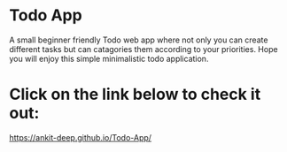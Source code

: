 # Todo App

A small beginner friendly Todo web app where not only you can create different tasks but can catagories them according to your priorities.
Hope you will enjoy this simple minimalistic todo application.

# Click on the link below to check it out:
https://ankit-deep.github.io/Todo-App/
